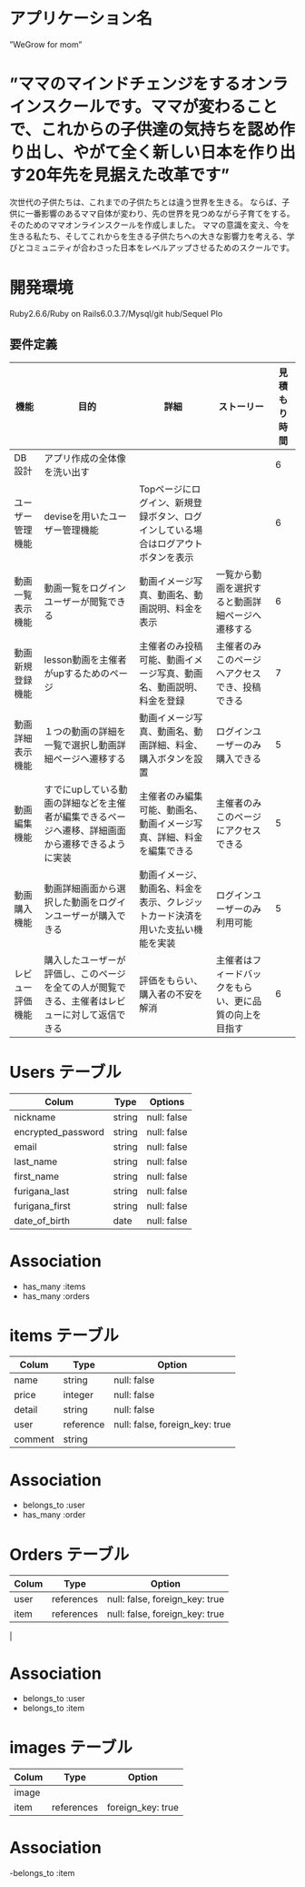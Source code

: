# アプリケーション名
”WeGrow for mom”

# ”ママのマインドチェンジをするオンラインスクールです。ママが変わることで、これからの子供達の気持ちを認め作り出し、やがて全く新しい日本を作り出す20年先を見据えた改革です”
次世代の子供たちは、これまでの子供たちとは違う世界を生きる。
ならば、子供に一番影響のあるママ自体が変わり、先の世界を見つめながら子育てをする。
そのためのママオンラインスクールを作成しました。
ママの意識を変え、今を生きる私たち、そしてこれからを生きる子供たちへの大きな影響力を考える、学びとコミュニティが合わさった日本をレベルアップさせるためのスクールです。

# 開発環境
Ruby2.6.6/Ruby on Rails6.0.3.7/Mysql/git hub/Sequel Plo

## 要件定義

| 機能              | 目的                     | 詳細                 | ストーリー           | 見積もり時間   |
| ---------------- | ------------------------ | ----------------------------| ----------------------- | ------------ |
| DB設計            | アプリ作成の全体像を洗い出す |              |               | 6            |
| ユーザー管理機能    | deviseを用いたユーザー管理機能| Topページにログイン、新規登録ボタン、ログインしている場合はログアウトボタンを表示 |    | 6 |
| 動画一覧表示機能    | 動画一覧をログインユーザーが閲覧できる | 動画イメージ写真、動画名、動画説明、料金を表示 | 一覧から動画を選択すると動画詳細ページへ遷移する  | 6 |
| 動画新規登録機能   | lesson動画を主催者がupするためのページ | 主催者のみ投稿可能、動画イメージ写真、動画名、動画説明、料金を登録 | 主催者のみこのページへアクセスでき、投稿できる  |  7 |
| 動画詳細表示機能  | １つの動画の詳細を一覧で選択し動画詳細ページへ遷移する |動画イメージ写真、動画名、動画詳細、料金、購入ボタンを設置 | ログインユーザーのみ購入できる | 5 |
| 動画編集機能    | すでにupしている動画の詳細などを主催者が編集できるページへ遷移、詳細画面から遷移できるように実装 |主催者のみ編集可能、動画名、動画イメージ写真、詳細、料金を編集できる | 主催者のみこのページにアクセスできる| 5 |
| 動画購入機能     | 動画詳細画面から選択した動画をログインユーザーが購入できる | 動画イメージ、動画名、料金を表示、クレジットカード決済を用いた支払い機能を実装 | ログインユーザーのみ利用可能 | 5 |
| レビュー評価機能 | 購入したユーザーが評価し、このページを全ての人が閲覧できる、主催者はレビューに対して返信できる |評価をもらい、購入者の不安を解消   | 主催者はフィードバックをもらい、更に品質の向上を目指す  | 6 |



# Users テーブル

| Colum             | Type    | Options      |
|------------------ |-------- |------------- |
| nickname          | string  | null: false  |
| encrypted_password| string  | null: false  |
| email             | string  | null: false  |
| last_name         | string  | null: false  |
| first_name        | string  | null: false  |
| furigana_last     | string  | null: false  |
| furigana_first    | string  | null: false  |
| date_of_birth     | date    | null: false  |

# Association

<!-- - has_many :chats -->
<!-- - has_many :yogas -->
<!-- - has_many :lesson_movies -->
- has_many :items
- has_many :orders


<!-- # chats テーブル

| Colum           | Type       | Option                          |
|---------------- | ---------- | ------------------------------- |
| user            | references | null: false, foreign_key: true  |
| comment         | string     | null: false                     |

# Association

- belongs_to :user


# yogas テーブル

| Colum          | Type       | Option                          |
| -------------- | ---------- | ------------------------------- |
| user           | references | null: false, foreign_key: true  |
| comment        | string     | null: false                     |

# Association
- belongs_to :user -->


<!-- # lesson_movies テーブル

| Colum          | Type       | Option                          |
| -------------- | ---------- | ------------------------------- |
| user           | references | null: false, foreign_key: true  |
| comment        | string     | null: false                     |

# Association

- belongs_to :user -->


# items テーブル

| Colum         | Type        | Option                           |
| ------------- | ----------- | -------------------------------- |
| name          | string      | null: false                      |
| price         | integer     | null: false                      |
| detail        | string      | null: false                      |
| user          | reference   | null: false, foreign_key: true   |
| comment       | string      |                                  |

# Association

- belongs_to :user
- has_many :order


# Orders テーブル

| Colum         | Type        | Option                          |
| ------------- | ------------| ------------------------------- |
| user          | references  | null: false, foreign_key: true  |
| item          | references  | null: false, foreign_key: true  |
| 

# Association

- belongs_to :user
- belongs_to :item

# images テーブル

| Colum       | Type       | Option              |
| ----------- | ---------- | ------------------- |
| image       |            |                     |
| item        | references | foreign_key: true   |

# Association

-belongs_to :item